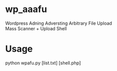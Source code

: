 # wp_aaafu
Wordpress Adning Adversting Arbitrary File Upload<br>
Mass Scanner + Upload Shell
# Usage
python wpafu.py [list.txt] [shell.php]
